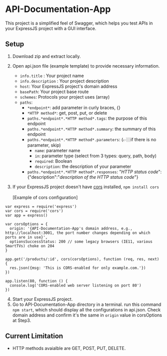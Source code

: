 # API-Documentation-App

This project is a simplified feel of Swagger, which helps you test APIs in your ExpressJS project with a GUI interface.

## Setup

1. Download zip and extract locally.
2. Open api.json file (example template) to provide necessary information. <br>
   
   - `info.title` : Your project name
   - `info.description` : Your project description
   - `host`: Your ExpressJS project's domain address
   - `basePath`: Your project base route
   - `schemes`: Protocols your project uses (array)
   - `paths`:
     - `*endpoint*`: add parameter in curly braces, {}
     - `*HTTP method*`: get, post, put, or delete
     - `paths.*endpoint*.*HTTP method*.tags`: the purpose of this endpoint
     - `paths.*endpoint*.*HTTP method*.summary`: the summary of this endpoint
     - `paths.*endpoint*.*HTTP method*.parameters`: (👉🏼if there is no parameter, skip)
       - `name`: parameter name
       - `in`: parameter type (select from 3 types: query, path, body)
       - `required`: Boolean
       - `description`: the description of your parameter
     - `paths.*endpoint*.*HTTP method*.responses`: "*HTTP status code*": {"description":"*description of the HTTP status code*"}
    
3. If your ExpressJS project doesn't have [cors](https://expressjs.com/en/resources/middleware/cors.html) installed, `npm install cors` <br><br>
  [Example of cors configuration]
```
var express = require('express')
var cors = require('cors')
var app = express()

var corsOptions = {
  origin: '{API-Documentation-App's domain address, e.g., http://localhost:3001, the port number changes depending on which ports are in use}',
  optionsSuccessStatus: 200 // some legacy browsers (IE11, various SmartTVs) choke on 204
}

app.get('/products/:id', cors(corsOptions), function (req, res, next) {
  res.json({msg: 'This is CORS-enabled for only example.com.'})
})

app.listen(80, function () {
  console.log('CORS-enabled web server listening on port 80')
})
```
4. Start your ExpressJS project.
5. Go to API-Documentation-App directory in a terminal. run this command `npm start`, which should display all the configurations in api.json. Check domain address and confirm it's the same in `origin` value in corsOptions at Step3.


## Current Limitation
- HTTP methods avaialble are GET, POST, PUT, DELETE.
  
       
     
   




